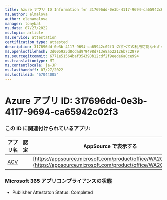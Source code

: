```yaml
---
title: Azure アプリ ID Information for 317696dd-0e3b-4117-9694-ca65942c02f3
ms.author: elmalova
author: elenamalova
manager: tonybal
ms.date: 07/27/2022
ms.topic: article
ms.service: attestation
certification_type: attested
description: 317696dd-0e3b-4117-9694-ca65942c02f3 のすべての利用可能なセキュリティとコンプライアンス情報。
ms.openlocfilehash: 3d005925d8cdad979498d713e8a522126b7c2879
ms.sourcegitcommit: 6771e51564baf354398b12cdf2f9eede6a8ce994
ms.translationtype: MT
ms.contentlocale: ja-JP
ms.lasthandoff: 07/27/2022
ms.locfileid: "67044005"
---
```

# <a name="azure-app-id-317696dd-0e3b-4117-9694-ca65942c02f3"></a>Azure アプリ ID: 317696dd-0e3b-4117-9694-ca65942c02f3


### <a name="apps-associated-with-this-id"></a>この ID に関連付けられているアプリ:
| **アプリ名** | **認定** | **AppSource で表示する** |
|--------------|---------------|-----------------------|
| [ACV](../forward/WA200004237.md) |  | [https://appsource.microsoft.com/product/office/WA200004237](https://appsource.microsoft.com/product/office/WA200004237) |

### <a name="microsoft-365-app-compliance-status"></a>Microsoft 365 アプリコンプライアンスの状態
- Publisher Attestaton Status: Completed
